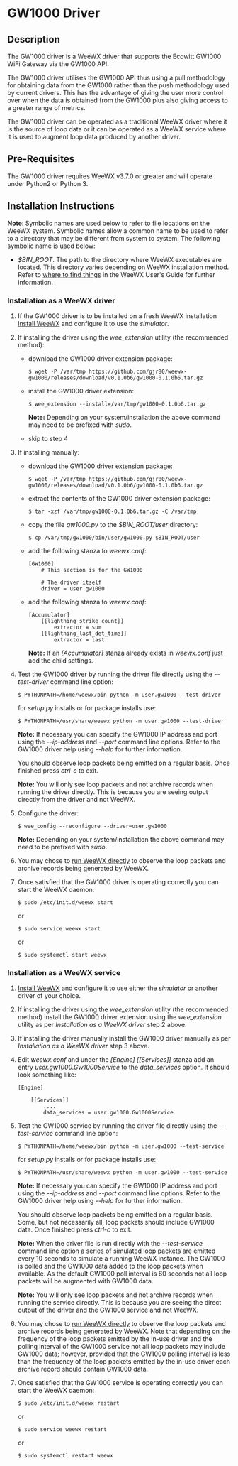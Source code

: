 # GW1000 Driver #

## Description ##

The GW1000 driver is a WeeWX driver that supports the Ecowitt GW1000 WiFi Gateway via the GW1000 API.

The GW1000 driver utilises the GW1000 API thus using a pull methodology for obtaining data from the GW1000 rather than the push methodology used by current drivers. This has the advantage of giving the user more control over when the data is obtained from the GW1000 plus also giving access to a greater range of metrics.

The GW1000 driver can be operated as a traditional WeeWX driver where it is the source of loop data or it can be operated as a WeeWX service where it is used to augment loop data produced by another driver.

## Pre-Requisites ##

The GW1000 driver requires WeeWX v3.7.0 or greater and will operate under Python2 or Python 3.

## Installation Instructions ##

**Note**:   Symbolic names are used below to refer to file locations on the WeeWX system. Symbolic names allow a common name to be used to refer to a directory that may be different from system to system. The following symbolic name is used below:

-   *$BIN_ROOT*. The path to the directory where WeeWX executables are located. This directory varies depending on WeeWX installation method. Refer to [where to find things](http://weewx.com/docs/usersguide.htm#Where_to_find_things) in the WeeWX User's Guide for further information.

### Installation as a WeeWX driver ###

1.  If the GW1000 driver is to be installed on a fresh WeeWX installation [install WeeWX](http://weewx.com/docs/usersguide.htm#installing) and configure it to use the *simulator*.

2.  If installing the driver using the *wee_extension* utility (the recommended method):

    -   download the GW1000 driver extension package:

            $ wget -P /var/tmp https://github.com/gjr80/weewx-gw1000/releases/download/v0.1.0b6/gw1000-0.1.0b6.tar.gz

    -   install the GW1000 driver extension:

            $ wee_extension --install=/var/tmp/gw1000-0.1.0b6.tar.gz
            
        **Note:** Depending on your system/installation the above command may need to be prefixed with *sudo*.

    -   skip to step 4

3.  If installing manually:

    -   download the GW1000 driver extension package:

            $ wget -P /var/tmp https://github.com/gjr80/weewx-gw1000/releases/download/v0.1.0b6/gw1000-0.1.0b6.tar.gz

    -   extract the contents of the GW1000 driver extension package:
    
            $ tar -xzf /var/tmp/gw1000-0.1.0b6.tar.gz -C /var/tmp
     
    -   copy the file *gw1000.py* to the *$BIN_ROOT/user* directory:
    
            $ cp /var/tmp/gw1000/bin/user/gw1000.py $BIN_ROOT/user

    -   add the following stanza to *weewx.conf*:

            [GW1000]
                # This section is for the GW1000
            
                # The driver itself
                driver = user.gw1000

    -   add the following stanza to *weewx.conf*:

            [Accumulator]
                [[lightning_strike_count]]
                    extractor = sum
                [[lightning_last_det_time]]
                    extractor = last

        **Note:** If an *[Accumulator]* stanza already exists in *weewx.conf* just add the child settings.

4.  Test the GW1000 driver by running the driver file directly using the *--test-driver* command line option:

        $ PYTHONPATH=/home/weewx/bin python -m user.gw1000 --test-driver

    for *setup.py* installs or for package installs use:

        $ PYTHONPATH=/usr/share/weewx python -m user.gw1000 --test-driver
    
    **Note:** If necessary you can specify the GW1000 IP address and port using the *--ip-address* and *--port* command line options. Refer to the GW1000 driver help using *--help* for further information.

    You should observe loop packets being emitted on a regular basis. Once finished press *ctrl-c* to exit.

    **Note:** You will only see loop packets and not archive records when running the driver directly. This is because you are seeing output directly from the driver and not WeeWX. 

5.  Configure the driver:

        $ wee_config --reconfigure --driver=user.gw1000

    **Note:** Depending on your system/installation the above command may need to be prefixed with *sudo*.

8.  You may chose to [run WeeWX directly](http://weewx.com/docs/usersguide.htm#Running_directly) to observe the loop packets and archive records being generated by WeeWX.

9.  Once satisfied that the GW1000 driver is operating correctly you can start the WeeWX daemon:

        $ sudo /etc/init.d/weewx start
        
    or

        $ sudo service weewx start

    or

        $ sudo systemctl start weewx


### Installation as a WeeWX service ###

1.  [Install WeeWX](http://weewx.com/docs/usersguide.htm#installing) and configure it to use either the *simulator* or another driver of your choice.

2.  If installing the driver using the *wee_extension* utility (the recommended method) install the GW1000 driver extension using the *wee_extension* utility as per *Installation as a WeeWX driver* step 2 above.

3.  If installing the driver manually install the GW1000 driver manually as per *Installation as a WeeWX driver* step 3 above.

4.  Edit *weewx.conf* and under the *[Engine] [[Services]]* stanza add an entry *user.gw1000.Gw1000Service* to the *data_services* option. It should look something like:

        [Engine]
        
            [[Services]]
                ....
                data_services = user.gw1000.Gw1000Service

5.  Test the GW1000 service by running the driver file directly using the *--test-service* command line option:

        $ PYTHONPATH=/home/weewx/bin python -m user.gw1000 --test-service

    for *setup.py* installs or for package installs use:

        $ PYTHONPATH=/usr/share/weewx python -m user.gw1000 --test-service
    
    **Note:** If necessary you can specify the GW1000 IP address and port using the *--ip-address* and *--port* command line options. Refer to the GW1000 driver help using *--help* for further information.

    You should observe loop packets being emitted on a regular basis. Some, but not necessarily all, loop packets should include GW1000 data. Once finished press *ctrl-c* to exit.

    **Note:** When the driver file is run directly with the *--test-service* command line option a series of simulated loop packets are emitted every 10 seconds to simulate a running WeeWX instance. The GW1000 is polled and the GW1000 data added to the loop packets when available. As the default GW1000 poll interval is 60 seconds not all loop packets will be augmented with GW1000 data.

    **Note:** You will only see loop packets and not archive records when running the service directly. This is because you are seeing the direct output of the driver and the GW1000 service and not WeeWX. 

6.  You may chose to [run WeeWX directly](http://weewx.com/docs/usersguide.htm#Running_directly) to observe the loop packets and archive records being generated by WeeWX. Note that depending on the frequency of the loop packets emitted by the in-use driver and the polling interval of the GW1000 service not all loop packets may include GW1000 data; however, provided that the GW1000 polling interval is less than the frequency of the loop packets emitted by the in-use driver each archive record should contain GW1000 data.

7.  Once satisfied that the GW1000 service is operating correctly you can start the WeeWX daemon:

        $ sudo /etc/init.d/weewx restart

    or

        $ sudo service weewx restart

    or

        $ sudo systemctl restart weewx